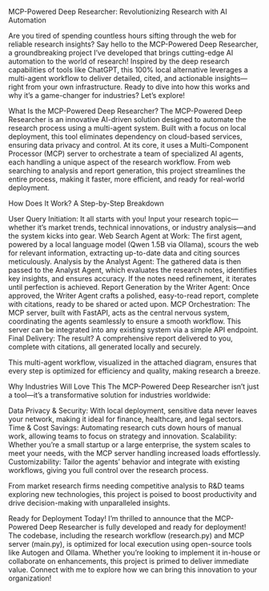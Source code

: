MCP-Powered Deep Researcher: Revolutionizing Research with AI Automation

Are you tired of spending countless hours sifting through the web for reliable research insights? Say hello to the MCP-Powered Deep Researcher, a groundbreaking project I’ve developed that brings cutting-edge AI automation to the world of research! Inspired by the deep research capabilities of tools like ChatGPT, this 100% local alternative leverages a multi-agent workflow to deliver detailed, cited, and actionable insights—right from your own infrastructure. Ready to dive into how this works and why it’s a game-changer for industries? Let’s explore!

What Is the MCP-Powered Deep Researcher?
The MCP-Powered Deep Researcher is an innovative AI-driven solution designed to automate the research process using a multi-agent system. Built with a focus on local deployment, this tool eliminates dependency on cloud-based services, ensuring data privacy and control. At its core, it uses a Multi-Component Processor (MCP) server to orchestrate a team of specialized AI agents, each handling a unique aspect of the research workflow. From web searching to analysis and report generation, this project streamlines the entire process, making it faster, more efficient, and ready for real-world deployment.

How Does It Work? A Step-by-Step Breakdown

User Query Initiation: It all starts with you! Input your research topic—whether it’s market trends, technical innovations, or industry analysis—and the system kicks into gear.
Web Search Agent at Work: The first agent, powered by a local language model (Qwen 1.5B via Ollama), scours the web for relevant information, extracting up-to-date data and citing sources meticulously.
Analysis by the Analyst Agent: The gathered data is then passed to the Analyst Agent, which evaluates the research notes, identifies key insights, and ensures accuracy. If the notes need refinement, it iterates until perfection is achieved.
Report Generation by the Writer Agent: Once approved, the Writer Agent crafts a polished, easy-to-read report, complete with citations, ready to be shared or acted upon.
MCP Orchestration: The MCP server, built with FastAPI, acts as the central nervous system, coordinating the agents seamlessly to ensure a smooth workflow. This server can be integrated into any existing system via a simple API endpoint.
Final Delivery: The result? A comprehensive report delivered to you, complete with citations, all generated locally and securely.

This multi-agent workflow, visualized in the attached diagram, ensures that every step is optimized for efficiency and quality, making research a breeze.

Why Industries Will Love This
The MCP-Powered Deep Researcher isn’t just a tool—it’s a transformative solution for industries worldwide:

Data Privacy & Security: With local deployment, sensitive data never leaves your network, making it ideal for finance, healthcare, and legal sectors.
Time & Cost Savings: Automating research cuts down hours of manual work, allowing teams to focus on strategy and innovation.
Scalability: Whether you’re a small startup or a large enterprise, the system scales to meet your needs, with the MCP server handling increased loads effortlessly.
Customizability: Tailor the agents’ behavior and integrate with existing workflows, giving you full control over the research process.

From market research firms needing competitive analysis to R&D teams exploring new technologies, this project is poised to boost productivity and drive decision-making with unparalleled insights.

Ready for Deployment Today!
I’m thrilled to announce that the MCP-Powered Deep Researcher is fully developed and ready for deployment! The codebase, including the research workflow (research.py) and MCP server (main.py), is optimized for local execution using open-source tools like Autogen and Ollama. Whether you’re looking to implement it in-house or collaborate on enhancements, this project is primed to deliver immediate value. Connect with me to explore how we can bring this innovation to your organization!

